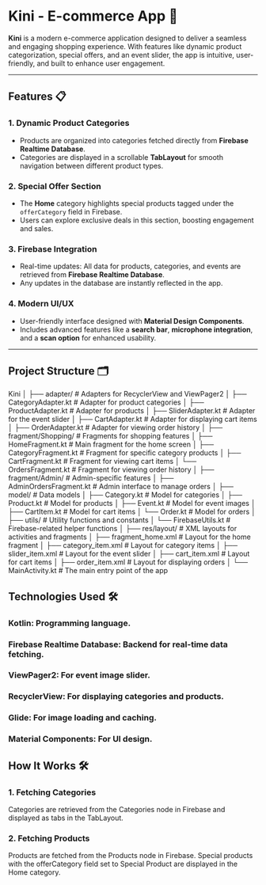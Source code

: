 # Kini - E-commerce App 🛒

**Kini** is a modern e-commerce application designed to deliver a seamless and engaging shopping experience. With features like dynamic product categorization, special offers, and an event slider, the app is intuitive, user-friendly, and built to enhance user engagement.

---

## Features 📋

### 1. Dynamic Product Categories  
- Products are organized into categories fetched directly from **Firebase Realtime Database**.  
- Categories are displayed in a scrollable **TabLayout** for smooth navigation between different product types.  

### 2. Special Offer Section  
- The **Home** category highlights special products tagged under the `offerCategory` field in Firebase.  
- Users can explore exclusive deals in this section, boosting engagement and sales.  

### 3. Firebase Integration  
- Real-time updates: All data for products, categories, and events are retrieved from **Firebase Realtime Database**.  
- Any updates in the database are instantly reflected in the app.  

### 4. Modern UI/UX  
- User-friendly interface designed with **Material Design Components**.  
- Includes advanced features like a **search bar**, **microphone integration**, and a **scan option** for enhanced usability.  


---

## Project Structure 🗂
Kini
│
├── adapter/                     # Adapters for RecyclerView and ViewPager2
│   ├── CategoryAdapter.kt       # Adapter for product categories
│   ├── ProductAdapter.kt        # Adapter for products
│   ├── SliderAdapter.kt         # Adapter for the event slider
│   ├── CartAdapter.kt           # Adapter for displaying cart items
│   ├── OrderAdapter.kt          # Adapter for viewing order history
│
├── fragment/Shopping/           # Fragments for shopping features
│   ├── HomeFragment.kt          # Main fragment for the home screen
│   ├── CategoryFragment.kt      # Fragment for specific category products
│   ├── CartFragment.kt          # Fragment for viewing cart items
│   └── OrdersFragment.kt        # Fragment for viewing order history
│
├── fragment/Admin/              # Admin-specific features
│   ├── AdminOrdersFragment.kt   # Admin interface to manage orders
│
├── model/                       # Data models
│   ├── Category.kt              # Model for categories
│   ├── Product.kt               # Model for products
│   ├── Event.kt                 # Model for event images
│   ├── CartItem.kt              # Model for cart items
│   └── Order.kt                 # Model for orders
│
├── utils/                       # Utility functions and constants
│   └── FirebaseUtils.kt         # Firebase-related helper functions
│
├── res/layout/                  # XML layouts for activities and fragments
│   ├── fragment_home.xml        # Layout for the home fragment
│   ├── category_item.xml        # Layout for category items
│   ├── slider_item.xml          # Layout for the event slider
│   ├── cart_item.xml            # Layout for cart items
│   ├── order_item.xml           # Layout for displaying orders
│
└── MainActivity.kt              # The main entry point of the app


## Technologies Used 🛠
### Kotlin: Programming language.
### Firebase Realtime Database: Backend for real-time data fetching.
### ViewPager2: For event image slider.
### RecyclerView: For displaying categories and products.
### Glide: For image loading and caching.
### Material Components: For UI design.

## How It Works 🛠
### 1. Fetching Categories
Categories are retrieved from the Categories node in Firebase and displayed as tabs in the TabLayout.
### 2. Fetching Products
Products are fetched from the Products node in Firebase.
Special products with the offerCategory field set to Special Product are displayed in the Home category.
